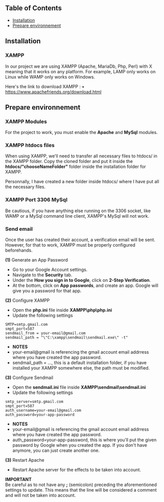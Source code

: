## Table of Contents

- [Installation](#installation)
- [Prepare environnement](#prepare-environnement)

## Installation

### XAMPP
In our project we are using XAMPP (Apache, MariaDb, Php, Perl) with X meaning that it works on any platform.
For example, LAMP only works on Linux while WAMP only works on Windows.

Here's the link to download XAMPP : 
• https://www.apachefriends.org/download.html

## Prepare environnement

### XAMPP Modules
For the project to work, you must enable the **Apache** and **MySql** modules.

### XAMPP htdocs files
When using XAMPP, we'll need to transfer all necessary files to htdocs/ in the XAMPP folder. Copy the cloned folder and put it inside the **htdocs/"chooseNameFolder"** folder inside the installation folder for XAMPP. 

Personnally, I have created a new folder inside htdocs/ where I have put all the necessary files.

### XAMPP Port 3306 MySql
Be cautious, if you have anything else running on the 3306 socket, like WAMP or a MySql command line client, XAMPP's MySql will
not work.

### Send email
Once the user has created their account, a verification email will be sent. However, for that to work, XAMPP must be properly configured beforehands.

**(1)** Generate an App Password
- Go to your Google Account settings.
- Navigate to the **Security** tab.
- Under the **How you sign in to Google**, click on **2-Step Verification**.
- At the bottom, click on **App passwords**, and create an app. Google will give you a password for that app.

**(2)** Configure XAMPP
- Open the **php.ini** file inside **XAMPP\php\php.ini**
- Update the following settings
```
SMTP=smtp.gmail.com
smpt_port=587
sendmail_from = your-email@gmail.com
sendmail_path = "\"C:\xampp\sendmail\sendmail.exe\" -t"
```
- **NOTES**
- your-email@gmail is referencing the gmail account email addrress where you have created the app password.
- sendmail_path = ..., this is a default installation folder, if you have installed your XAMPP somewhere else, the path must be modified.


**(3)** Configure Sendmail
- Open the **sendmail.ini** file inside **XAMPP\sendmail\sendmail.ini**
- Update the following settings
```
smtp_server=smtp.gmail.com
smpt_port=587
auth_username=your-email@gmail.com
auth_password=your-app-password
```

- **NOTES**
- your-email@gmail is referencing the gmail account email addrress where you have created the app password.
- auth_password=your-app-password, this is where you'll put the given password by Google when you created the app. If you don't have anymore, you can just create another one.

**(3)** Restart Apache
- Restart Apache server for the effects to be taken into account.

**IMPORTANT** <br>
Be careful as to not have any **;** (semicolon) preceding the aforementioned settings to update. This means that the line will be considered a comment and will not be taken into account.
